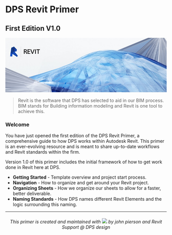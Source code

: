 # DPS Revit Primer
## First Edition V1.0

![Revit](images/revitlogo.jpg)

>Revit is the software that DPS has selected to aid in our BIM process. BIM stands for Building information modeling and Revit is one tool to achieve this.

### Welcome
You have just opened the first edition of the DPS Revit Primer, a comprehensive guide to how DPS works within Autodesk Revit. This primer is an ever-evolving resource and is meant to share up-to-date workflows and Revit standards within the firm.

Version 1.0 of this primer includes the initial framework of how to get work done in Revit here at DPS.

* **Getting Started** - Template overview and project start process.
* **Navigation** - How to organize and get around your Revit project.
* **Organizing Sheets** - How we organize our sheets to allow for a faster, better deliverable.
* **Naming Standards** - How DPS names different Revit Elements and the logic surrounding this naming.

---
###### <p style="text-align: center;">This primer is created and maintained with <img src="https://assets-cdn.github.com/images/icons/emoji/unicode/2764.png" width ="10"> by john pierson and Revit Support @ DPS design </p>
